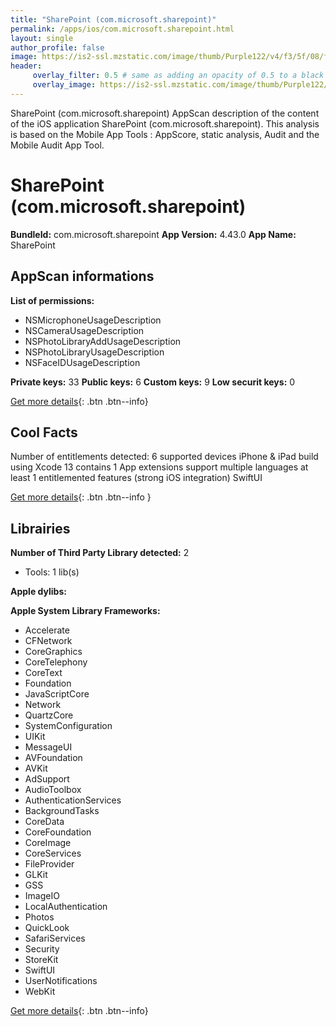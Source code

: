 ```yaml
---
title: "SharePoint (com.microsoft.sharepoint)"
permalink: /apps/ios/com.microsoft.sharepoint.html
layout: single
author_profile: false
image: https://is2-ssl.mzstatic.com/image/thumb/Purple122/v4/f3/5f/08/f35f08c2-fe1f-f4bf-28dc-820e33e19293/SharePointAppIcon-0-1x_U007emarketing-0-7-0-85-220.png/512x512bb.jpg
header: 
     overlay_filter: 0.5 # same as adding an opacity of 0.5 to a black background
     overlay_image: https://is2-ssl.mzstatic.com/image/thumb/Purple122/v4/f3/5f/08/f35f08c2-fe1f-f4bf-28dc-820e33e19293/SharePointAppIcon-0-1x_U007emarketing-0-7-0-85-220.png/512x512bb.jpg
---
```

SharePoint (com.microsoft.sharepoint) AppScan description of the content of the iOS application SharePoint (com.microsoft.sharepoint). This analysis is based on the Mobile App Tools : AppScore, static analysis, Audit and the Mobile Audit App Tool.

# SharePoint (com.microsoft.sharepoint)

**BundleId:** com.microsoft.sharepoint
**App Version:** 4.43.0
**App Name:** SharePoint


## AppScan informations 

**List of permissions:** 
- NSMicrophoneUsageDescription
- NSCameraUsageDescription
- NSPhotoLibraryAddUsageDescription
- NSPhotoLibraryUsageDescription
- NSFaceIDUsageDescription
  
  
**Private keys:** 33
**Public keys:** 6
**Custom keys:** 9
**Low securit keys:** 0
  
[Get more details](/pricing.html){: .btn .btn--info}

## Cool Facts

Number of entitlements detected: 6
supported devices iPhone & iPad
build using Xcode 13
contains 1 App extensions
support multiple languages
at least 1 entitlemented features (strong iOS integration)
SwiftUI
  
[Get more details](/pricing.html){: .btn .btn--info }

## Librairies 
**Number of Third Party Library detected:** 2
- Tools: 1 lib(s)


**Apple dylibs:**


**Apple System Library Frameworks:**
- Accelerate
- CFNetwork
- CoreGraphics
- CoreTelephony
- CoreText
- Foundation
- JavaScriptCore
- Network
- QuartzCore
- SystemConfiguration
- UIKit
- MessageUI
- AVFoundation
- AVKit
- AdSupport
- AudioToolbox
- AuthenticationServices
- BackgroundTasks
- CoreData
- CoreFoundation
- CoreImage
- CoreServices
- FileProvider
- GLKit
- GSS
- ImageIO
- LocalAuthentication
- Photos
- QuickLook
- SafariServices
- Security
- StoreKit
- SwiftUI
- UserNotifications
- WebKit


  
[Get more details](/pricing.html){: .btn .btn--info}

